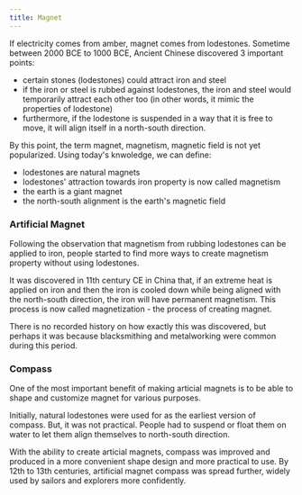 ```yaml
---
title: Magnet
---
```


If electricity comes from amber, magnet comes from lodestones. Sometime between 2000 BCE to 1000 BCE, Ancient Chinese discovered 3 important points:
- certain stones (lodestones) could attract iron and steel
- if the iron or steel is rubbed against lodestones, the iron and steel would temporarily attract each other too (in other words, it mimic the properties of lodestone)
- furthermore, if the lodestone is suspended in a way that it is free to move, it will align itself in a north-south direction.
 
By this point, the term magnet, magnetism, magnetic field is not yet popularized. Using today's knwoledge, we can define:
- lodestones are natural magnets
- lodestones' attraction towards iron property is now called magnetism
- the earth is a giant magnet
- the north-south alignment is the earth's magnetic field

### Artificial Magnet

Following the observation that magnetism from rubbing lodestones can be applied to iron, people started to find more ways to create magnetism property without using lodestones.

It was discovered in 11th century CE in China that, if an extreme heat is applied on iron and then the iron is cooled down while being aligned with the north-south direction, the iron will have permanent magnetism. This process is now called magnetization - the process of creating magnet.

There is no recorded history on how exactly this was discovered, but perhaps it was because blacksmithing and metalworking were common during this period.

### Compass

One of the most important benefit of making articial magnets is to be able to shape and customize magnet for various purposes. 

Initially, natural lodestones were used for as the earliest version of compass. But, it was not practical. People had to suspend or float them on water to let them align themselves to north-south direction. 

With the ability to create articial magnets, compass was improved and produced in a more convenient shape design and more practical to use. By 12th to 13th centuries, artificial magnet compass was spread further, widely used by sailors and explorers more confidently.
